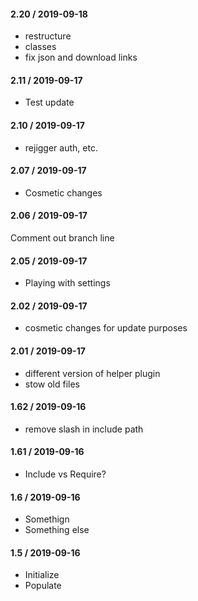 #### 2.20 / 2019-09-18

* restructure
* classes
* fix json and download links

#### 2.11 / 2019-09-17

* Test update

#### 2.10 / 2019-09-17

* rejigger auth, etc.

#### 2.07 / 2019-09-17

* Cosmetic changes

#### 2.06 / 2019-09-17

Comment out branch line

#### 2.05 / 2019-09-17

* Playing with settings

#### 2.02 / 2019-09-17

* cosmetic changes for update purposes

#### 2.01 / 2019-09-17 

* different version of helper plugin
* stow old files

#### 1.62 / 2019-09-16

* remove slash in include path

#### 1.61 / 2019-09-16

* Include vs Require?

#### 1.6 / 2019-09-16

* Somethign
* Something else

#### 1.5 / 2019-09-16

* Initialize
* Populate